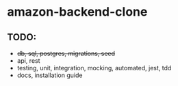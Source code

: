 # amazon-backend-clone

## TODO:

- <s>db, sql, postgres, migrations, seed</s>
- api, rest
- testing, unit, integration, mocking, automated, jest, tdd
- docs, installation guide
